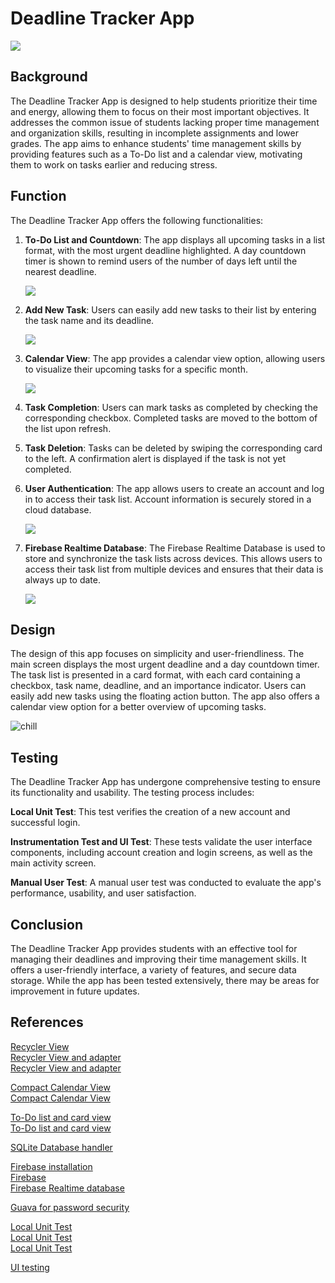 # Deadline Tracker App

![](/img/main-screen.png)

## Background
The Deadline Tracker App is designed to help students prioritize their time and energy, allowing them to focus on their most important objectives. It addresses the common issue of students lacking proper time management and organization skills, resulting in incomplete assignments and lower grades. The app aims to enhance students' time management skills by providing features such as a To-Do list and a calendar view, motivating them to work on tasks earlier and reducing stress.

## Function
The Deadline Tracker App offers the following functionalities:

1. **To-Do List and Countdown**: The app displays all upcoming tasks in a list format, with the most urgent deadline highlighted. A day countdown timer is shown to remind users of the number of days left until the nearest deadline.

    ![](/img/todo-list.png)

2. **Add New Task**: Users can easily add new tasks to their list by entering the task name and its deadline.

    ![](/img/add-new-task.png)

3. **Calendar View**: The app provides a calendar view option, allowing users to visualize their upcoming tasks for a specific month.

    ![](/img/calendar.png)

4. **Task Completion**: Users can mark tasks as completed by checking the corresponding checkbox. Completed tasks are moved to the bottom of the list upon refresh.

5. **Task Deletion**: Tasks can be deleted by swiping the corresponding card to the left. A confirmation alert is displayed if the task is not yet completed.

6. **User Authentication**: The app allows users to create an account and log in to access their task list. Account information is securely stored in a cloud database.

    ![](/img/login.png)

7. **Firebase Realtime Database**: The Firebase Realtime Database is used to store and synchronize the task lists across devices. This allows users to access their task list from multiple devices and ensures that their data is always up to date.

    ![](/img/database.png)

## Design
The design of this app focuses on simplicity and user-friendliness. The main screen displays the most urgent deadline and a day countdown timer. The task list is presented in a card format, with each card containing a checkbox, task name, deadline, and an importance indicator. Users can easily add new tasks using the floating action button. The app also offers a calendar view option for a better overview of upcoming tasks. 

![chill](/img/chill.png)

## Testing
The Deadline Tracker App has undergone comprehensive testing to ensure its functionality and usability. The testing process includes:

**Local Unit Test**: This test verifies the creation of a new account and successful login.

**Instrumentation Test and UI Test**: These tests validate the user interface components, including account creation and login screens, as well as the main activity screen.

**Manual User Test**: A manual user test was conducted to evaluate the app's performance, usability, and user satisfaction.

## Conclusion
The Deadline Tracker App provides students with an effective tool for managing their deadlines and improving their time management skills. It offers a user-friendly interface, a variety of features, and secure data storage. While the app has been tested extensively, there may be areas for improvement in future updates.

## References
[Recycler View](https://developer.android.com/guide/topics/ui/layout/recyclerview)<br>
[Recycler View and adapter](https://developer.android.com/guide/topics/ui/layout/recyclerview?gclid=CjwKCAiAtdGNBhAmEiwAWxGcUm1rWEPiWpKRCD9Q8UYHYFMzczEQgVSDgJpbTok5XqWuGDSU0sGJKxoCgKcQAvD_BwE&gclsrc=aw.ds)<br>
[Recycler View and adapter](https://www.youtube.com/watch?v=__OMnFR-wZU)

[Compact Calendar View](https://www.youtube.com/redirect?event=video_description&redir_token=QUFFLUhqbl9Lel9TSkE5VzJUbXRMMXpVXzJ0bFZ0SzlHQXxBQ3Jtc0tsUEJuYV91UDkyLUpFQ1ZRQ1p5NHMzRlZxaHNWUFRMakVoS0M1anFxNjg5YU5zS2J4d3VCbXhaU3J0YTUwaTNzZHVCYXQ0X25JQlZZWDVJcjN1dFBZWWwtcUdzRHlrcWwySUpOd2Q3RUpzaXkzaGg4QQ&q=https%3A%2F%2Fgithub.com%2FSundeepK%2F)<br>
[Compact Calendar View](https://www.youtube.com/watch?v=xs5406vApTo)

[To-Do list and card view ](https://www.youtube.com/watch?v=HLM2_Pd2qE4)<br>
[To-Do list and card view ](https://www.youtube.com/watch?v=K7e1t5Oci0E&list=PLzEWSvaHx_Z2MeyGNQeUCEktmnJBp8136&index=6)
 
[SQLite Database handler](https://www.youtube.com/watch?v=e3fLWNEBPM0&list=PLzEWSvaHx_Z2MeyGNQeUCEktmnJBp8136&index=4)

[Firebase installation](https://firebase.google.com/docs/android/setup)<br>
[Firebase](https://www.youtube.com/watch?v=dRYnm_k3w1w)<br>
[Firebase Realtime database ](https://www.youtube.com/watch?v=lnidtzL71ZA)

[Guava for password security](https://github.com/google/guava)

[Local Unit Test](https://developer.android.com/training/testing/set-up-project)<br>
[Local Unit Test](https://stackoverflow.com/questions/51169020/how-to-call-appcompatactivity-oncreate-inunit-test-using-mockito)<br>
[Local Unit Test](http://junit.sourceforge.net/doc/faq/faq.htm#tests_16)

[UI testing](https://developer.android.com/training/testing/ui-testing/espresso-testing#java)